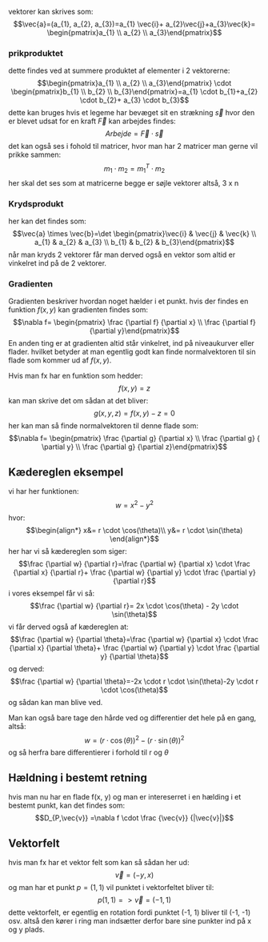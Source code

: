 vektorer kan skrives som:
$$\vec{a}=(a_{1}, a_{2}, a_{3})=a_{1} \vec{i}+ a_{2}\vec{j}+a_{3}\vec{k}= \begin{pmatrix}a_{1} \\ a_{2} \\ a_{3}\end{pmatrix}$$

### prikproduktet
dette findes ved at summere produktet af elementer i 2 vektorerne:
$$\begin{pmatrix}a_{1} \\ a_{2} \\ a_{3}\end{pmatrix} \cdot \begin{pmatrix}b_{1} \\ b_{2} \\ b_{3}\end{pmatrix}=a_{1} \cdot b_{1}+a_{2} \cdot b_{2}+ a_{3} \cdot b_{3}$$
dette kan bruges hvis et legeme har bevæget sit en strækning $\vec{s}$ hvor den er blevet udsat for en kraft $\vec{F}$ kan arbejdes findes:
$$Arbejde = \vec{F} \cdot \vec{s}$$
det kan også ses i fohold til matricer, hvor man har 2 matricer man gerne vil prikke sammen:
$$m_{1}\cdot m_{2} = m_{1}^{T}\cdot m_{2}$$
her skal det ses som at matricerne begge er søjle vektorer altså, 3 x n

### Krydsprodukt
her kan det findes som:
$$\vec{a} \times \vec{b}=\det \begin{pmatrix}\vec{i} & \vec{j} & \vec{k}  \\ a_{1} & a_{2}  & a_{3} \\ b_{1} & b_{2} & b_{3}\end{pmatrix}$$
når man kryds 2 vektorer får man derved også en vektor som altid er vinkelret ind på de 2 vektorer. 


### Gradienten
Gradienten beskriver hvordan noget hælder i et punkt.
hvis der findes en funktion $f(x, y)$ kan gradienten findes som:
$$\nabla f= \begin{pmatrix} \frac {\partial f} {\partial x} \\ \frac {\partial f} {\partial y}\end{pmatrix}$$
En anden ting er at gradienten altid står vinkelret, ind på niveaukurver eller flader.
hvilket betyder at man egentlig godt kan finde normalvektoren til sin flade som kommer ud af $f(x, y)$.

Hvis man fx har en funktion som hedder:
$$f(x, y) = z$$
kan man skrive det om sådan at det bliver:
$$g(x, y, z)=f(x, y)-z=0$$
her kan man så finde normalvektoren til denne flade som:
$$\nabla f= \begin{pmatrix} \frac {\partial g} {\partial x} \\ \frac {\partial g} { \partial y} \\ \frac {\partial g} {\partial z}\end{pmatrix}$$
## Kædereglen eksempel
vi har her funktionen:
$$w= x^{2}-y^{2}$$
hvor:
$$\begin{align*}
x&= r \cdot \cos(\theta)\\
y&= r \cdot \sin(\theta)
\end{align*}$$
her har vi så kædereglen som siger:
$$\frac {\partial w} {\partial r}=\frac {\partial w} {\partial x} \cdot \frac {\partial x} {\partial r}+ \frac {\partial w} {\partial y} \cdot \frac {\partial y} {\partial r}$$
i vores eksempel får vi så:
$$\frac {\partial w} {\partial r}= 2x \cdot \cos(\theta) - 2y \cdot \sin(\theta)$$
vi får derved også af kædereglen at:
$$\frac {\partial w} {\partial \theta}=\frac {\partial w} {\partial x} \cdot \frac {\partial x} {\partial \theta}+ \frac {\partial w} {\partial y} \cdot \frac {\partial y} {\partial \theta}$$
og derved:
$$\frac {\partial w} {\partial \theta}=-2x \cdot r \cdot \sin(\theta)-2y \cdot r \cdot \cos(\theta)$$
og sådan kan man blive ved.

Man kan også bare tage den hårde ved og differentier det hele på en gang, altså:
$$w= (r \cdot \cos(\theta))^{2}- \left (r \cdot \sin(\theta) \right )^{2}$$
og så herfra bare differentierer i forhold til r og $\theta$

## Hældning i bestemt retning
hvis man nu har en flade f(x, y) og man er intereserret i en hælding i et bestemt punkt, kan det findes som:
$$D_{P,\vec{v}} =\nabla f \cdot \frac {\vec{v}} {|\vec{v}|}$$
## Vektorfelt

hvis man fx har et vektor felt som kan så sådan her ud:
$$\vec{v}= (-y, x)$$
og man har et punkt $p = (1, 1)$ vil punktet i vektorfeltet bliver til:
$$p(1, 1) => \vec{v}=(-1, 1)$$
dette vektorfelt, er egentlig en rotation fordi punktet (-1, 1) bliver til  (-1, -1) osv. altså den kører i ring
man indsætter derfor bare sine punkter ind på x og y plads.
